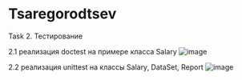 # Tsaregorodtsev
Task 2. Тестирование

2.1 реализация doctest на примере класса Salary
![image](https://user-images.githubusercontent.com/65504823/206719390-e188ee8a-8dce-420b-a0d5-571e36164733.png)

2.2 реализация unittest на классы Salary, DataSet, Report
![image](https://user-images.githubusercontent.com/65504823/206719216-1b8e33c3-c798-4439-840e-8b85a5b6dcec.png)
